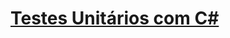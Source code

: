 # [Testes Unitários com C#](https://web.dio.me/course/testes-unitarios-com-c/learning/ffcb384c-becc-4594-ba2e-388befaae5e5)

